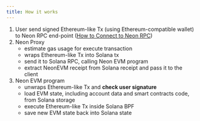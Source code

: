 ```yaml
---
title: How it works
---
```


1. User send signed Ethereum-like Tx (using Ethereum-compatible wallet) to Neon RPC end-point ([How to Connect to Neon RPC](/docs/wallet/metamask_setup))
2. Neon Proxy
   * estimate gas usage for execute transaction
   * wraps Ethereum-like Tx into Solana tx
   * send it to Solana RPC, calling Neon EVM program
   * extract NeonEVM receipt from Solana receipt and pass it to the client
3. Neon EVM program
   * unwraps Ethereum-like Tx and **check user signature**
   * load EVM state, including account data and smart contracts code, from Solana storage
   * execute Ethereum-like Tx inside Solana BPF
   * save new EVM state back into Solana state
